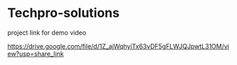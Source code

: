 # Techpro-solutions

project link for demo video

https://drive.google.com/file/d/1Z_ajWqhyiTx63vDF5gFLWJQJpwtL31OM/view?usp=share_link
